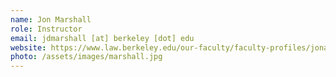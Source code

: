 ```yaml
---
name: Jon Marshall
role: Instructor
email: jdmarshall [at] berkeley [dot] edu
website: https://www.law.berkeley.edu/our-faculty/faculty-profiles/jonathan-marshall/
photo: /assets/images/marshall.jpg
---
```

